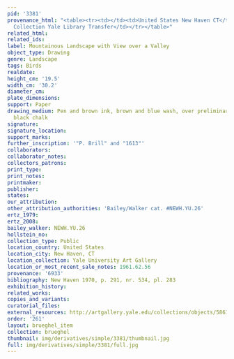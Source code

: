 ```yaml
---
pid: '3381'
provenance_html: "<table><tr><td></td><td>United States New Haven CT</td><td>Egmont
  Collection Yale Library Transfer</td></tr></table>"
related_html: 
related_ids: 
label: Mountainous Landscape with View over a Valley
object_type: Drawing
genre: Landscape
tags: Birds
realdate: 
height_cm: '19.5'
width_cm: '30.2'
diameter_cm: 
plate_dimensions: 
support: Paper
drawing_medium: Pen and brown ink, brown and blue wash, over preliminary drawing in
  black chalk
signature: 
signature_location: 
support_marks: 
further_inscription: '"P. Brill" and "1613"'
collaborators: 
collaborator_notes: 
collectors_patrons: 
print_type: 
print_notes: 
printmaker: 
publisher: 
states: 
our_attribution: 
other_attribution_authorities: 'Bailey/Walker cat. #NEWH.YU.26'
ertz_1979: 
ertz_2008: 
bailey_walker: NEWH.YU.26
hollstein_no: 
collection_type: Public
location_country: United States
location_city: New Haven, CT
location_collection: Yale University Art Gallery
location_or_most_recent_sale_notes: 1961.62.56
provenance: '6933'
bibliography: New Haven 1970, p. 291, nr. 534, pl. 283
exhibition_history: 
related_works: 
copies_and_variants: 
curatorial_files: 
external_resources: http://artgallery.yale.edu/collections/objects/58615
order: '261'
layout: brueghel_item
collection: brueghel
thumbnail: img/derivatives/simple/3381/thumbnail.jpg
full: img/derivatives/simple/3381/full.jpg
---
```

